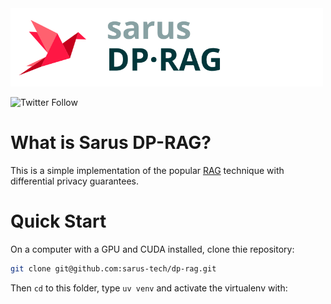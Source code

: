 <img src=images/logo-dp-rag.svg width=500/> 

![Twitter Follow](https://img.shields.io/twitter/follow/Sarus_tech?style=social)

# What is Sarus DP-RAG?

This is a simple implementation of the popular [RAG]() technique with differential privacy guarantees.

# Quick Start

On a computer with a GPU and CUDA installed, clone thie repository:

```sh
git clone git@github.com:sarus-tech/dp-rag.git
```

Then `cd` to this folder, type `uv venv` and activate the virtualenv with:
